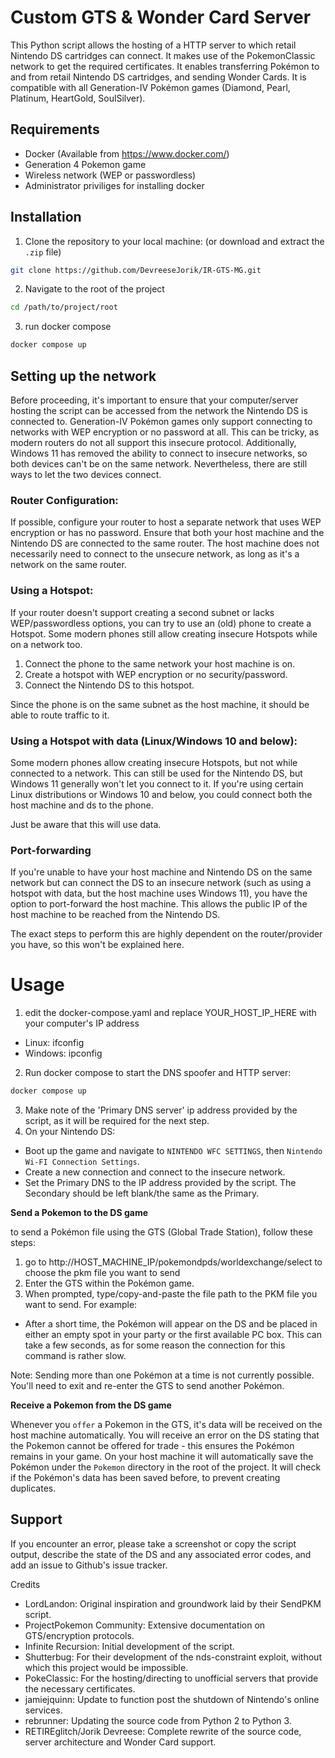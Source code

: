 # Custom GTS & Wonder Card Server

This Python script allows the hosting of a HTTP server to which retail Nintendo DS cartridges can connect. It makes use of the PokemonClassic network to get the required certificates. It enables transferring Pokémon to and from retail Nintendo DS cartridges, and sending Wonder Cards. It is compatible with all Generation-IV Pokémon games (Diamond, Pearl, Platinum, HeartGold, SoulSilver).

## Requirements

- Docker (Available from https://www.docker.com/)
- Generation 4 Pokemon game
- Wireless network (WEP or passwordless)
- Administrator priviliges for installing docker

## Installation

1. Clone the repository to your local machine: (or download and extract the `.zip` file)
```bash
git clone https://github.com/DevreeseJorik/IR-GTS-MG.git
```
2. Navigate to the root of the project
```bash
cd /path/to/project/root
```
3. run docker compose
```bash
docker compose up
```

## Setting up the network

Before proceeding, it's important to ensure that your computer/server hosting the script can be accessed from the network the Nintendo DS is connected to. Generation-IV Pokémon games only support connecting to networks with WEP encryption or no password at all. This can be tricky, as modern routers do not all support this insecure protocol.
Additionally, Windows 11 has removed the ability to connect to insecure networks, so both devices can't be on the 
same network. Nevertheless, there are still ways to let the two devices connect.

### Router Configuration:

If possible, configure your router to host a separate network that uses WEP encryption or has no password.
Ensure that both your host machine and the Nintendo DS are connected to the same router. The host machine
does not necessarily need to connect to the unsecure network, as long as it's a network on the same router.

### Using a Hotspot:

If your router doesn't support creating a second subnet or lacks WEP/passwordless options, you can try to use an (old) phone to create a Hotspot. Some modern phones still allow creating insecure Hotspots while on a network too.

1. Connect the phone to the same network your host machine is on.
2. Create a hotspot with WEP encryption or no security/password.
3. Connect the Nintendo DS to this hotspot.

Since the phone is on the same subnet as the host machine, it should be able to route traffic to it.

### Using a Hotspot with data (Linux/Windows 10 and below):

Some modern phones allow creating insecure Hotspots, but not while connected to a network. This can still
be used for the Nintendo DS, but Windows 11 generally won't let you connect to it. If you're using certain
Linux distributions or Windows 10 and below, you could connect both the host machine and ds to the phone.

Just be aware that this will use data.

### Port-forwarding

If you're unable to have your host machine and Nintendo DS on the same network but can connect the DS to an insecure network (such as using a hotspot with data, but the host machine uses Windows 11), you have the option to port-forward the host machine. This allows the public IP of the host machine to be reached from the Nintendo DS.

The exact steps to perform this are highly dependent on the router/provider you have, so this won't be explained here.

# Usage

1. edit the docker-compose.yaml and replace YOUR_HOST_IP_HERE with your computer's IP address
- Linux: ifconfig
- Windows: ipconfig
2. Run docker compose to start the DNS spoofer and HTTP server:
```bash
docker compose up
```
3. Make note of the 'Primary DNS server' ip address provided by the script, as it will be required for the next step.
4. On your Nintendo DS:
- Boot up the game and navigate to `NINTENDO WFC SETTINGS`, then `Nintendo Wi-FI Connection Settings`.
- Create a new connection and connect to the insecure network.
- Set the Primary DNS to the IP address provided by the script. The Secondary should be left blank/the same as the Primary.

**Send a Pokemon to the DS game**

to send a Pokémon file using the GTS (Global Trade Station), follow these steps:

1. go to http://HOST_MACHINE_IP/pokemondpds/worldexchange/select to choose the pkm file you want to send
2. Enter the GTS within the Pokémon game.
3. When prompted, type/copy-and-paste the file path to the PKM file you want to send. For example:
- After a short time, the Pokémon will appear on the DS and be placed in either an empty spot in your party or the first available PC box. This can take a few seconds, as for some reason the connection for this command is rather slow.

Note: Sending more than one Pokémon at a time is not currently possible. You'll need to exit and re-enter the GTS to send another Pokémon.

**Receive a Pokemon from the DS game**

Whenever you `offer` a Pokemon in the GTS, it's data will be received on the host machine automatically. You will receive an error on the DS stating that the Pokemon cannot be offered for trade - this ensures the Pokémon remains in your game. On your host machine it will automatically save the Pokémon under the `Pokemon` directory in the root of the project. It will check if the Pokémon's data has been saved before, to prevent creating duplicates.


## Support

If you encounter an error, please take a screenshot or copy the script output, describe the state of the DS and any associated error codes, and add an issue to Github's issue tracker.


Credits
- LordLandon: Original inspiration and groundwork laid by their SendPKM script.
- ProjectPokemon Community: Extensive documentation on GTS/encryption protocols.
- Infinite Recursion: Initial development of the script.
- Shutterbug: For their development of the nds-constraint exploit, without which this project would be impossible.
- PokeClassic: For the hosting/directing to unofficial servers
that provide the necessary certificates.
- jamiejquinn: Update to function post the shutdown of Nintendo's online services.
- rebrunner: Updating the source code from Python 2 to Python 3.
- RETIREglitch/Jorik Devreese: Complete rewrite of the source code, server architecture and Wonder Card support.
